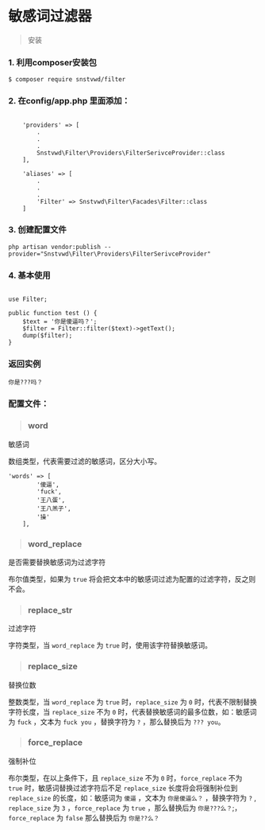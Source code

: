 # 敏感词过滤器

> 安装

### 1. 利用composer安装包
```
$ composer require snstvwd/filter
```

### 2. 在config/app.php 里面添加：

```

    'providers' => [
        .
        .
        .
        Snstvwd\Filter\Providers\FilterSerivceProvider::class
    ],
    
    'aliases' => [
        .
        .
        .
        'Filter' => Snstvwd\Filter\Facades\Filter::class
    ]

```

### 3. 创建配置文件

```
php artisan vendor:publish --provider="Snstvwd\Filter\Providers\FilterSerivceProvider"
```

### 4. 基本使用

```

use Filter;

public function test () {
    $text = '你是傻逼吗？';
    $filter = Filter::filter($text)->getText();
    dump($filter);
}
```

### 返回实例

```
你是???吗？
```

### 配置文件：

> ### word

敏感词
 
数组类型，代表需要过滤的敏感词，区分大小写。

```
'words' => [
    	'傻逼', 
    	'fuck', 
    	'王八蛋', 
    	'王八羔子', 
    	'操'
    ],
```


> ### word_replace

是否需要替换敏感词为过滤字符

布尔值类型，如果为 <code>true</code> 将会把文本中的敏感词过滤为配置的过滤字符，反之则不会。

> ### replace_str

过滤字符

字符类型，当 <code>word_replace</code> 为 <code>true</code> 时，使用该字符替换敏感词。

> ### replace_size

替换位数

整数类型，当 <code>word_replace</code> 为 <code>true</code> 时，<code>replace_size</code> 为 <code>0</code> 时，代表不限制替换字符长度，当 <code>replace_size</code> 不为 <code>0</code> 时，代表替换敏感词的最多位数，如：敏感词为 <code>fuck</code> ，文本为 <code>fuck you</code> ，替换字符为 <code>?</code> ，那么替换后为 <code>??? you</code>。

> ### force_replace

强制补位

布尔类型，在以上条件下，且 <code>replace_size</code> 不为 <code>0</code> 时，<code>force_replace</code> 不为 <code>true</code> 时，敏感词替换过滤字符后不足 <code>replace_size</code> 长度将会将强制补位到 <code>replace_size</code> 的长度，如：敏感词为 <code>傻逼</code> ，文本为 <code>你是傻逼么？</code> ，替换字符为 <code>?</code> , <code>replace_size</code> 为 <code>3</code> ，<code>force_replace</code> 为 <code>true</code> ，那么替换后为 <code>你是???么？</code>;，<code>force_replace</code> 为 <code>false</code> 那么替换后为 <code>你是??么？</code> 
